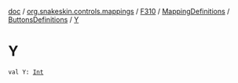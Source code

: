 [doc](../../../../index.md) / [org.snakeskin.controls.mappings](../../../index.md) / [F310](../../index.md) / [MappingDefinitions](../index.md) / [ButtonsDefinitions](index.md) / [Y](./-y.md)

# Y

`val Y: `[`Int`](https://kotlinlang.org/api/latest/jvm/stdlib/kotlin/-int/index.html)